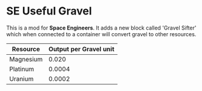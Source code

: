 # SE Useful Gravel
 
This is a mod for **Space Engineers**. It adds a new block called 'Gravel Sifter' which when connected to a container will convert gravel to other resources.

| Resource | Output per Gravel unit |
|--|--|
| Magnesium | 0.020 |
| Platinum | 0.0004 |
| Uranium | 0.0002 |
